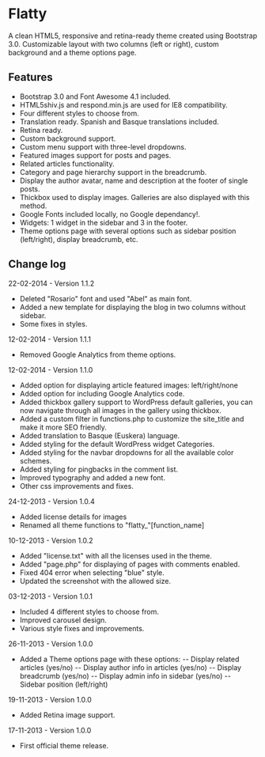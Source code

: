 Flatty
======

A clean HTML5, responsive and retina-ready theme created using Bootstrap 3.0. Customizable layout with two columns (left or right), custom background and a theme options page.

Features
--------
- Bootstrap 3.0 and Font Awesome 4.1 included.
- HTML5shiv.js and respond.min.js are used for IE8 compatibility.
- Four different styles to choose from.
- Translation ready. Spanish and Basque translations included.
- Retina ready.
- Custom background support.
- Custom menu support with three-level dropdowns.
- Featured images support for posts and pages.
- Related articles functionality.
- Category and page hierarchy support in the breadcrumb.
- Display the author avatar, name and description at the footer of single posts.
- Thickbox used to display images. Galleries are also displayed with this method.
- Google Fonts included locally, no Google dependancy!.
- Widgets: 1 widget in the sidebar and 3 in the footer.
- Theme options page with several options such as sidebar position (left/right), display breadcrumb, etc.

Change log
----------
22-02-2014 - Version 1.1.2

- Deleted "Rosario" font and used "Abel" as main font.
- Added a new template for displaying the blog in two columns without sidebar.
- Some fixes in styles.

12-02-2014 - Version 1.1.1

- Removed Google Analytics from theme options.

12-02-2014 - Version 1.1.0

- Added option for displaying article featured images: left/right/none
- Added option for including Google Analytics code.
- Added thickbox gallery support to WordPress default galleries, you can now navigate through all images in the gallery using thickbox.
- Added a custom filter in functions.php to customize the site_title and make it more SEO friendly.
- Added translation to Basque (Euskera) language.
- Added styling for the default WordPress widget Categories.
- Added styling for the navbar dropdowns for all the available color schemes.
- Added styling for pingbacks in the comment list.
- Improved typography and added a new font.
- Other css improvements and fixes.

24-12-2013 - Version 1.0.4

- Added license details for images
- Renamed all theme functions to "flatty_"[function_name]

10-12-2013 - Version 1.0.2

- Added "license.txt" with all the licenses used in the theme.
- Added "page.php" for displaying of pages with comments enabled.
- Fixed 404 error when selecting "blue" style.
- Updated the screenshot with the allowed size.

03-12-2013 - Version 1.0.1

- Included 4 different styles to choose from.
- Improved carousel design.
- Various style fixes and improvements.

26-11-2013 - Version 1.0.0

- Added a Theme options page with these options:
-- Display related articles (yes/no)
-- Display author info in articles (yes/no)
-- Display breadcrumb (yes/no)
-- Display admin info in sidebar (yes/no)
-- Sidebar position (left/right)

19-11-2013 - Version 1.0.0

- Added Retina image support.

17-11-2013 - Version 1.0.0

- First official theme release.
